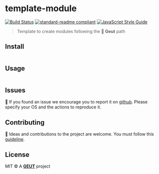 # template-module

[![Build Status](https://travis-ci.org/geut/template-module.svg?branch=master)](https://travis-ci.org/geut/template-module)
[![standard-readme compliant](https://img.shields.io/badge/readme%20style-standard-brightgreen.svg?style=flat-square)](https://github.com/RichardLitt/standard-readme)
[![JavaScript Style Guide](https://cdn.rawgit.com/standard/standard/master/badge.svg)](https://github.com/standard/standard)

> Template to create modules following the :snail: **Geut** path

## <a name="install"></a> Install

```
```

## <a name="usage"></a> Usage

```
```

## <a name="issues"></a> Issues

:bug: If you found an issue we encourage you to report it on [github](https://github.com/geut/template-module/issues). Please specify your OS and the actions to reproduce it.

## <a name="contribute"></a> Contributing

:busts_in_silhouette: Ideas and contributions to the project are welcome. You must follow this [guideline](https://github.com/geut/template-module/blob/master/CONTRIBUTING.md).

## License

MIT © A [**GEUT**](http://geutstudio.com/) project
